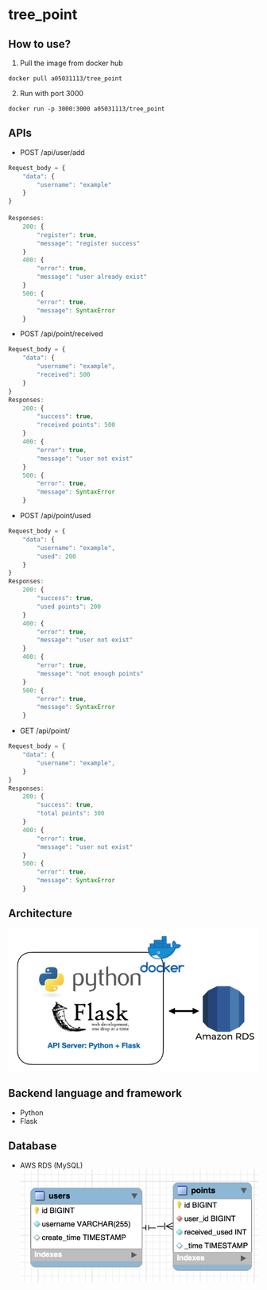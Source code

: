 # tree_point

## How to use?

1. Pull the image from docker hub

```
docker pull a05031113/tree_point
```

2. Run with port 3000

```
docker run -p 3000:3000 a05031113/tree_point
```

## APIs

- POST /api/user/add

```js
Request_body = {
    "data": {
        "username": "example"
    }
}

Responses:
    200: {
        "register": true,
        "message": "register success"
    }
    400: {
        "error": true,
        "message": "user already exist"
    }
    500: {
        "error": true,
        "message": SyntaxError
    }
```

- POST /api/point/received

```js
Request_body = {
    "data": {
        "username": "example",
        "received": 500
    }
}
Responses:
    200: {
        "success": true,
        "received points": 500
    }
    400: {
        "error": true,
        "message": "user not exist"
    }
    500: {
        "error": true,
        "message": SyntaxError
    }
```

- POST /api/point/used

```js
Request_body = {
    "data": {
        "username": "example",
        "used": 200
    }
}
Responses:
    200: {
        "success": true,
        "used points": 200
    }
    400: {
        "error": true,
        "message": "user not exist"
    }
    400: {
        "error": true,
        "message": "not enough points"
    }
    500: {
        "error": true,
        "message": SyntaxError
    }
```

- GET /api/point/

```js
Request_body = {
    "data": {
        "username": "example",
    }
}
Responses:
    200: {
        "success": true,
        "total points": 300
    }
    400: {
        "error": true,
        "message": "user not exist"
    }
    500: {
        "error": true,
        "message": SyntaxError
    }
```

## Architecture

![](/Architecture.png)

## Backend language and framework

- Python
- Flask

## Database

- AWS RDS (MySQL)  
  ![](/data_structure.png)
